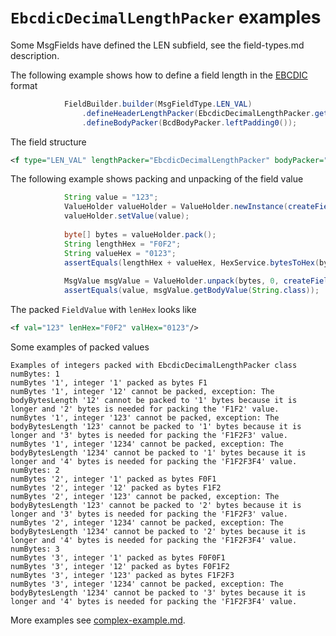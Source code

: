 # `EbcdicDecimalLengthPacker` examples

Some MsgFields have defined the LEN subfield, see the field-types.md description.

The following example shows how to define a field length in the [EBCDIC](https://en.wikipedia.org/wiki/EBCDIC) format
```Java
            FieldBuilder.builder(MsgFieldType.LEN_VAL)
                .defineHeaderLengthPacker(EbcdicDecimalLengthPacker.getInstance(2))
                .defineBodyPacker(BcdBodyPacker.leftPadding0());
```

The field structure
```XML
<f type="LEN_VAL" lengthPacker="EbcdicDecimalLengthPacker" bodyPacker="BcdBodyPacker"/>
```

The following example shows packing and unpacking of the field value
```Java
            String value = "123";
            ValueHolder valueHolder = ValueHolder.newInstance(createField().getCurrentField());
            valueHolder.setValue(value);
    
            byte[] bytes = valueHolder.pack();
            String lengthHex = "F0F2";
            String valueHex = "0123";
            assertEquals(lengthHex + valueHex, HexService.bytesToHex(bytes));
    
            MsgValue msgValue = ValueHolder.unpack(bytes, 0, createField().getCurrentField());
            assertEquals(value, msgValue.getBodyValue(String.class));
```

The packed `FieldValue` with `lenHex` looks like
```XML
<f val="123" lenHex="F0F2" valHex="0123"/>
```

Some examples of packed values
```
Examples of integers packed with EbcdicDecimalLengthPacker class
numBytes: 1
numBytes '1', integer '1' packed as bytes F1
numBytes '1', integer '12' cannot be packed, exception: The bodyBytesLength '12' cannot be packed to '1' bytes because it is longer and '2' bytes is needed for packing the 'F1F2' value.
numBytes '1', integer '123' cannot be packed, exception: The bodyBytesLength '123' cannot be packed to '1' bytes because it is longer and '3' bytes is needed for packing the 'F1F2F3' value.
numBytes '1', integer '1234' cannot be packed, exception: The bodyBytesLength '1234' cannot be packed to '1' bytes because it is longer and '4' bytes is needed for packing the 'F1F2F3F4' value.
numBytes: 2
numBytes '2', integer '1' packed as bytes F0F1
numBytes '2', integer '12' packed as bytes F1F2
numBytes '2', integer '123' cannot be packed, exception: The bodyBytesLength '123' cannot be packed to '2' bytes because it is longer and '3' bytes is needed for packing the 'F1F2F3' value.
numBytes '2', integer '1234' cannot be packed, exception: The bodyBytesLength '1234' cannot be packed to '2' bytes because it is longer and '4' bytes is needed for packing the 'F1F2F3F4' value.
numBytes: 3
numBytes '3', integer '1' packed as bytes F0F0F1
numBytes '3', integer '12' packed as bytes F0F1F2
numBytes '3', integer '123' packed as bytes F1F2F3
numBytes '3', integer '1234' cannot be packed, exception: The bodyBytesLength '1234' cannot be packed to '3' bytes because it is longer and '4' bytes is needed for packing the 'F1F2F3F4' value.
```

More examples see [complex-example.md](../complex-example.md).